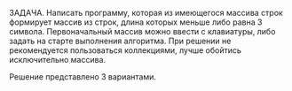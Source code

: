 ЗАДАЧА.
Написать программу, которая из имеющегося массива строк формирует
массив из строк, длина которых меньше либо равна 3 символа. 
Первоначальный массив можно ввести с клавиатуры, либо задать на старте
выполнения алгоритма.
При решении не рекомендуется пользоваться коллекциями,
лучше обойтись исключительно массива.

Решение представлено 3 вариантами.
